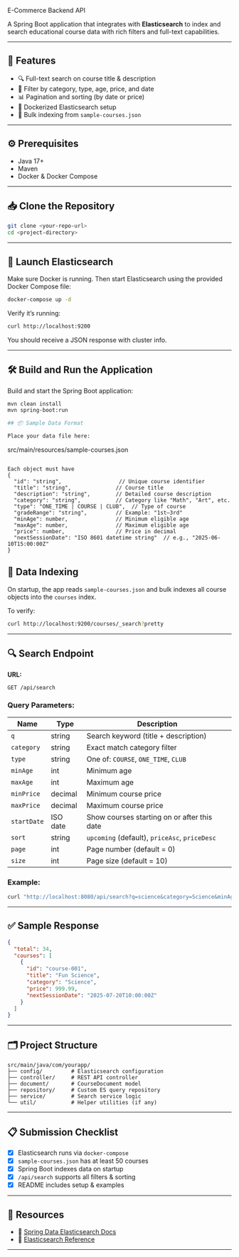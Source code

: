  E-Commerce Backend API

A Spring Boot application that integrates with **Elasticsearch** to index and search educational course data with rich filters and full-text capabilities.

---

## 🚀 Features

- 🔍 Full-text search on course title & description
- 🎯 Filter by category, type, age, price, and date
- 📊 Pagination and sorting (by date or price)
- 🐳 Dockerized Elasticsearch setup
- 📁 Bulk indexing from `sample-courses.json`

---

## ⚙️ Prerequisites

- Java 17+
- Maven
- Docker & Docker Compose

---


## 📥 Clone the Repository

```bash
git clone <your-repo-url>
cd <project-directory>
```

---

## 🐋 Launch Elasticsearch

Make sure Docker is running. Then start Elasticsearch using the provided Docker Compose file:

```bash
docker-compose up -d
```

Verify it’s running:

```bash
curl http://localhost:9200
```

You should receive a JSON response with cluster info.

---

## 🛠 Build and Run the Application


Build and start the Spring Boot application:

```bash
mvn clean install
mvn spring-boot:run

## 📦 Sample Data Format

Place your data file here:

```
src/main/resources/sample-courses.json
```

Each object must have 
{
  "id": "string",                  // Unique course identifier
  "title": "string",              // Course title
  "description": "string",        // Detailed course description
  "category": "string",           // Category like "Math", "Art", etc.
  "type": "ONE_TIME | COURSE | CLUB",  // Type of course
  "gradeRange": "string",         // Example: "1st–3rd"
  "minAge": number,               // Minimum eligible age
  "maxAge": number,               // Maximum eligible age
  "price": number,                // Price in decimal
  "nextSessionDate": "ISO 8601 datetime string"  // e.g., "2025-06-10T15:00:00Z"
}
```



## 🔄 Data Indexing

On startup, the app reads `sample-courses.json` and bulk indexes all course objects into the `courses` index.

To verify:

```bash
curl http://localhost:9200/courses/_search?pretty
```

---

## 🔍 Search Endpoint

**URL:**

```
GET /api/search
```

### Query Parameters:

| Name         | Type     | Description                                        |
|--------------|----------|----------------------------------------------------|
| `q`          | string   | Search keyword (title + description)               |
| `category`   | string   | Exact match category filter                        |
| `type`       | string   | One of: `COURSE`, `ONE_TIME`, `CLUB`               |
| `minAge`     | int      | Minimum age                                        |
| `maxAge`     | int      | Maximum age                                        |
| `minPrice`   | decimal  | Minimum course price                               |
| `maxPrice`   | decimal  | Maximum course price                               |
| `startDate`  | ISO date | Show courses starting on or after this date        |
| `sort`       | string   | `upcoming` (default), `priceAsc`, `priceDesc`      |
| `page`       | int      | Page number (default = 0)                          |
| `size`       | int      | Page size (default = 10)                           |

### Example:

```bash
curl "http://localhost:8080/api/search?q=science&category=Science&minAge=8&maxPrice=1500&sort=priceAsc&page=0&size=5"
```

---

## ✅ Sample Response

```json
{
  "total": 34,
  "courses": [
    {
      "id": "course-001",
      "title": "Fun Science",
      "category": "Science",
      "price": 999.99,
      "nextSessionDate": "2025-07-20T10:00:00Z"
    }
  ]
}
```

---

## 🗂 Project Structure

```
src/main/java/com/yourapp/
├── config/         # Elasticsearch configuration
├── controller/     # REST API controller
├── document/       # CourseDocument model
├── repository/     # Custom ES query repository
├── service/        # Search service logic
└── util/           # Helper utilities (if any)
```

---

## 📋 Submission Checklist

- [x] Elasticsearch runs via `docker-compose`
- [x] `sample-courses.json` has at least 50 courses
- [x] Spring Boot indexes data on startup
- [x] `/api/search` supports all filters & sorting
- [x] README includes setup & examples

---

## 🔗 Resources

- 📘 [Spring Data Elasticsearch Docs](https://docs.spring.io/spring-data/elasticsearch/docs/current/reference/html/)
- 🧠 [Elasticsearch Reference](https://www.elastic.co/guide/en/elasticsearch/reference/index.html)

---
